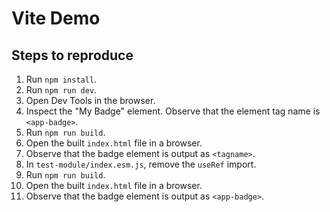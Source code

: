 # Vite Demo

## Steps to reproduce

1. Run `npm install`.
2. Run `npm run dev`.
3. Open Dev Tools in the browser.
4. Inspect the "My Badge" element. Observe that the element tag name is `<app-badge>`.
5. Run `npm run build`.
6. Open the built `index.html` file in a browser.
7. Observe that the badge element is output as `<tagname>`.
8. In `test-module/index.esm.js`, remove the `useRef` import.
9. Run `npm run build`.
10. Open the built `index.html` file in a browser.
11. Observe that the badge element is output as `<app-badge>`.